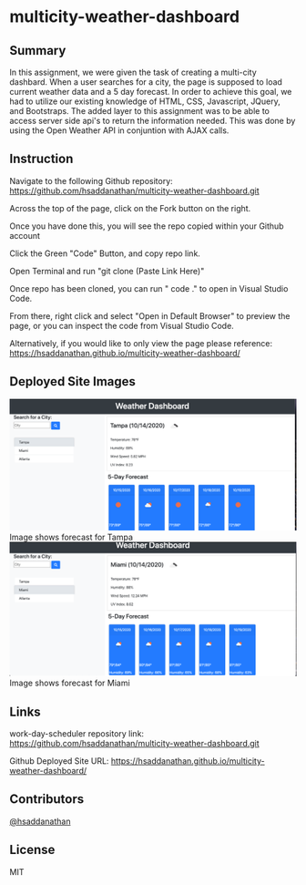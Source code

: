 # multicity-weather-dashboard

## Summary
In this assignment, we were given the task of creating a multi-city dashbard. When a user searches for a city,
the page is supposed to load current weather data and a 5 day forecast. In order to achieve this goal, we had to utilize our existing knowledge of HTML, CSS, Javascript, JQuery, and Bootstraps. The added layer to this assignment was to be able to access server side api's to return the information needed. This was done by using the Open Weather API in conjuntion with AJAX calls. 



## Instruction

Navigate to the following Github repository:
    https://github.com/hsaddanathan/multicity-weather-dashboard.git

Across the top of the page, click on the Fork button on the right.

Once you have done this, you will see the repo copied within your Github account

Click the Green "Code" Button, and copy repo link. 

Open Terminal and run "git clone (Paste Link Here)"

Once repo has been cloned, you can run " code ." to open in Visual Studio Code. 

From there, right click and select "Open in Default Browser" to preview the page, or you can inspect the code from Visual Studio Code.

Alternatively, if you would like to only view the page please reference:
    https://hsaddanathan.github.io/multicity-weather-dashboard/

## Deployed Site Images
![Tampa Weather](assets/multicity-weather-tampa.png)
Image shows forecast for Tampa
![Bottom of page](assets/multicity-weather-miami.png)
Image shows forecast for Miami

## Links

work-day-scheduler repository link:
    https://github.com/hsaddanathan/multicity-weather-dashboard.git

Github Deployed Site URL:
    https://hsaddanathan.github.io/multicity-weather-dashboard/

## Contributors 
[@hsaddanathan](https://github.com/hsaddanathan)

## License
MIT
